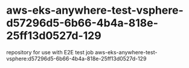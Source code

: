 # aws-eks-anywhere-test-vsphere-d57296d5-6b66-4b4a-818e-25ff13d0527d-129
repository for use with E2E test job aws-eks-anywhere-test-vsphere:d57296d5-6b66-4b4a-818e-25ff13d0527d-129
